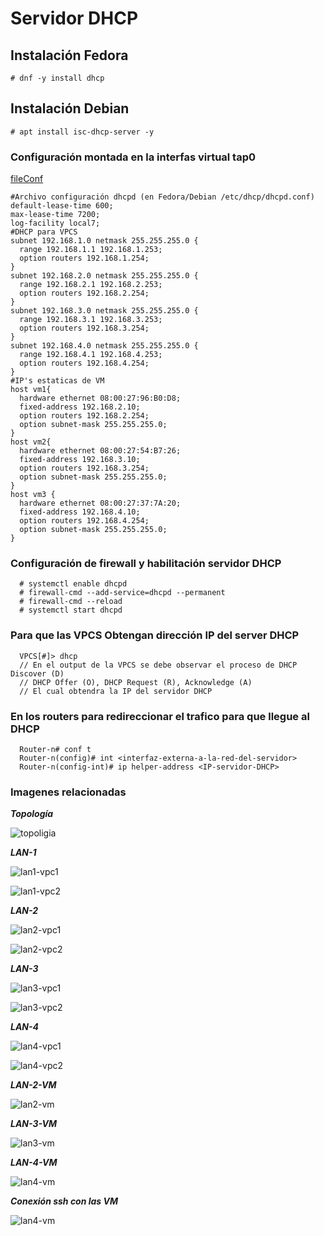 # Servidor DHCP #

## Instalación Fedora ##

```
# dnf -y install dhcp
```

## Instalación Debian ##

```
# apt install isc-dhcp-server -y
```

### Configuración montada en la interfas virtual tap0 ###

[fileConf](dhcpd.conf)

```
#Archivo configuración dhcpd (en Fedora/Debian /etc/dhcp/dhcpd.conf)
default-lease-time 600;
max-lease-time 7200;
log-facility local7;
#DHCP para VPCS
subnet 192.168.1.0 netmask 255.255.255.0 {
  range 192.168.1.1 192.168.1.253;
  option routers 192.168.1.254;
}
subnet 192.168.2.0 netmask 255.255.255.0 {
  range 192.168.2.1 192.168.2.253;
  option routers 192.168.2.254;
}
subnet 192.168.3.0 netmask 255.255.255.0 {
  range 192.168.3.1 192.168.3.253;
  option routers 192.168.3.254;
}
subnet 192.168.4.0 netmask 255.255.255.0 {
  range 192.168.4.1 192.168.4.253;
  option routers 192.168.4.254;
}
#IP's estaticas de VM
host vm1{
  hardware ethernet 08:00:27:96:B0:D8;
  fixed-address 192.168.2.10;
  option routers 192.168.2.254;
  option subnet-mask 255.255.255.0;
}
host vm2{
  hardware ethernet 08:00:27:54:B7:26;
  fixed-address 192.168.3.10;
  option routers 192.168.3.254;
  option subnet-mask 255.255.255.0;
}
host vm3 {
  hardware ethernet 08:00:27:37:7A:20;
  fixed-address 192.168.4.10;
  option routers 192.168.4.254;
  option subnet-mask 255.255.255.0;
}
```

### Configuración de firewall y habilitación servidor DHCP ###

```
  # systemctl enable dhcpd
  # firewall-cmd --add-service=dhcpd --permanent
  # firewall-cmd --reload
  # systemctl start dhcpd
```

### Para que las VPCS Obtengan dirección IP del server DHCP ###

```
  VPCS[#]> dhcp
  // En el output de la VPCS se debe observar el proceso de DHCP Discover (D)
  // DHCP Offer (O), DHCP Request (R), Acknowledge (A)
  // El cual obtendra la IP del servidor DHCP
```

### En los routers para redireccionar el trafico para que llegue al DHCP ###

```
  Router-n# conf t
  Router-n(config)# int <interfaz-externa-a-la-red-del-servidor>
  Router-n(config-int)# ip helper-address <IP-servidor-DHCP>
```

### Imagenes relacionadas ###

___Topología___

![topoligia](./reporte/img/topologia.png)

___LAN-1___

![lan1-vpc1](./reporte/img/lan1.png)

![lan1-vpc2](./reporte/img/lan1-1.png)

___LAN-2___

![lan2-vpc1](./reporte/img/lan2.png)

![lan2-vpc2](./reporte/img/lan2-1.png)

___LAN-3___

![lan3-vpc1](./reporte/img/lan3.png)

![lan3-vpc2](./reporte/img/lan3-1.png)

___LAN-4___

![lan4-vpc1](./reporte/img/lan4.png)

![lan4-vpc2](./reporte/img/lan4-1.png)

___LAN-2-VM___

![lan2-vm](./reporte/img/lan2-vm.png)

___LAN-3-VM___

![lan3-vm](./reporte/img/lan3-vm.png)

___LAN-4-VM___

![lan4-vm](./reporte/img/lan3-vm.png)

___Conexión ssh con las VM___

![lan4-vm](./reporte/img/ssh-vms.png)
